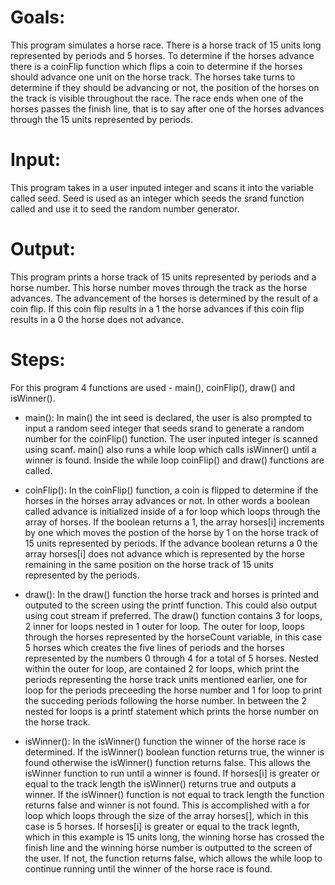 # Goals: 
This program simulates a horse race. There is a horse track of 15 units long represented by periods and 5 horses. To determine if the horses advance there is a coinFlip function which flips a coin to determine if the horses should advance one unit on the horse track. The horses take turns to determine if they should be advancing or not, the position of the horses on the track is visible throughout the race. The race ends when one of the horses passes the finish line, that is to say after one of the horses advances through the 15 units represented by periods.

# Input: 
This program takes in a user inputed integer and scans it into the variable called seed. Seed is used as an integer which seeds the srand function called and use it to seed the random number generator.  

# Output: 
This program prints a horse track of 15 units represented by periods and a horse number. This horse number moves through the track as the horse advances. The advancement of the horses is determined by the result of a coin flip. If this coin flip results in a 1 the horse advances if this coin flip results in a 0 the horse does not advance. 

# Steps: 
For this program 4 functions are used - main(), coinFlip(), draw() and isWinner().

- main(): In main() the int seed is declared, the user is also prompted to input a random seed integer that seeds srand to generate a random number for the coinFlip() function. The user inputed integer is scanned using scanf. main() also runs a while loop which calls isWinner() until a winner is found. Inside the while loop coinFlip() and draw() functions are called.

- coinFlip(): In the coinFlip() function, a coin is flipped to determine if the horses in the horses array advances or not. In other words a boolean called advance is initialized inside of a for loop which loops through the array of horses. If the boolean returns a 1, the array horses[i] increments by one which moves the postion of the horse by 1 on the horse track of 15 units represented by periods. If the advance boolean returns a 0 the array horses[i] does not advance which is represented by the horse remaining in the same position on the horse track of 15 units represented by the periods.  
        
- draw(): In the draw() function the horse track and horses is printed and outputed to the screen using the printf function. This could also output using cout stream if preferred. The draw() function contains 3 for loops, 2 inner for loops nested in 1 outer for loop. The outer for loop, loops through the horses represented by the horseCount variable, in this case 5 horses which creates the five lines of periods and the horses represented by the numbers 0 through 4 for a total of 5 horses. Nested within the outer for loop, are contained 2 for loops, which print the periods representing the horse track units mentioned earlier, one for loop for the periods preceeding the horse number and 1 for loop to print the succeding periods following the horse number. In between the 2 nested for loops is a printf statement which prints the horse number on the horse track.      
        
- isWinner(): In the isWinner() function the winner of the horse race is determined. If the isWinner() boolean function returns true, the winner is found otherwise the isWinner() function returns false. This allows the isWinner function to run until a winner is found. If horses[i] is greater or equal to the track length the isWinner() returns true and outputs a winner. If the isWinner() function is not equal to track length the function returns false and winner is not found. This is accomplished with a for loop which loops through the size of the array horses[], which in this case is 5 horses. If horses[i] is greater or equal to the track legnth, which in this example is 15 units long, the winning horse has crossed the finish line and the winning horse number is outputted to the screen of the user. If not, the function returns false, which allows the while loop to continue running until the winner of the horse race is found.
